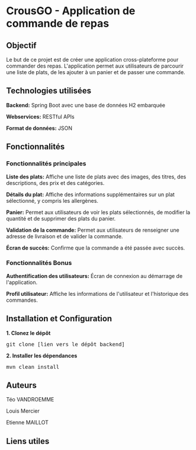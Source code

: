 # CrousGO - Application de commande de repas

## Objectif
Le but de ce projet est de créer une application cross-plateforme pour commander des repas. L'application permet aux utilisateurs de parcourir une liste de plats, de les ajouter à un panier et de passer une commande.

## Technologies utilisées
**Backend:** Spring Boot avec une base de données H2 embarquée

**Webservices:** RESTful APIs 

**Format de données:** JSON

## Fonctionnalités

### Fonctionnalités principales
**Liste des plats:** Affiche une liste de plats avec des images, des titres, des descriptions, des prix et des catégories.

**Détails du plat:** Affiche des informations supplémentaires sur un plat sélectionné, y compris les allergènes.

**Panier:** Permet aux utilisateurs de voir les plats sélectionnés, de modifier la quantité et de supprimer des plats du panier.

**Validation de la commande:** Permet aux utilisateurs de renseigner une adresse de livraison et de valider la commande.

**Écran de succès:** Confirme que la commande a été passée avec succès.


### Fonctionnalités Bonus

**Authentification des utilisateurs:** Écran de connexion au démarrage de l'application.

**Profil utilisateur:** Affiche les informations de l'utilisateur et l'historique des commandes.

## Installation et Configuration

**1. Clonez le dépôt**
<pre>
git clone [lien vers le dépôt backend]
</pre>

**2. Installer les dépendances**
<pre>
mvn clean install
</pre>


## Auteurs

Téo VANDROEMME

Louis Mercier

Etienne MAILLOT

## Liens utiles
